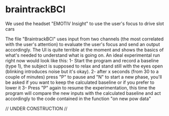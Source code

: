 # braintrackBCI
We used the headset "EMOTIV Insight" to use the user's focus to drive slot cars

The file "BraintrackBCI" uses input from two channels (the most correlated with the user's attention) to evaluate the user's focus and send an output accordingly.
The UI is quite terrible at the moment and shows the basics of what's needed to understand what is going on.
An ideal experimental run right now would look like this:
1- Start the program and record a baseline (type 1), the subject is supposed to relax and stand still with the eyes open (blinking introduces noise but it's okay).
2- after x seconds (from 30 to a couple of minutes) press "P" to pause and "N" to start a new phase, you'll be asked if you want to keep the calculated baseline or if you prefer to lower it
3- Press "P" again to resume the experimentation, this time the program will compare the new inputs with the calculated baseline and act accordingly to the code contained in the function "on new pow data"

// UNDER CONSTRUCTION //
